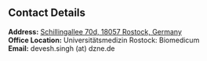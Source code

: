 ## Contact Details

<p><strong>Address:</strong> <a href="https://g.co/kgs/rxPUUfh">Schillingallee 70d, 18057 Rostock, Germany</a>
<br />
<strong>Office Location:</strong> Universitätsmedizin Rostock: Biomedicum
<br />
<strong>Email:</strong> <email>devesh.singh (at) dzne.de</email>
</p>
